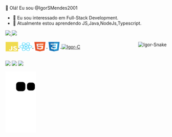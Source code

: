  👋 Olá! Eu sou @IgorSMendes2001
- 👀 Eu sou interessado em Full-Stack Development.
- 🌱 Atualmente estou aprendendo JS,Java,NodeJs,Typescript.

<div>
  <a href="https://github.com/IgorSMendes2001">
  <img height="160em" src="https://github-readme-stats.vercel.app/api?username=IgorSMendes2001_show_icons=true&theme=dark&include_all_commits=true&count_private=true"/>
  <img height="160em" src="https://github-readme-stats.vercel.app/api/top-langs/?username=IgorSMendes2001&layout=compact&langs_count=7&theme=dark"/>
</div>

<div style="display: inline_block"><br>
  <img align="center" alt="Igor-Js" height="30" width="40" src="https://raw.githubusercontent.com/devicons/devicon/master/icons/javascript/javascript-plain.svg">
  <img align="center" alt="Igor-React" height="30" width="40" src="https://raw.githubusercontent.com/devicons/devicon/master/icons/react/react-original.svg">
  <img align="center" alt="Igor-HTML" height="30" width="40" src="https://raw.githubusercontent.com/devicons/devicon/master/icons/html5/html5-original.svg">
  <img align="center" alt="Igor-CSS" height="30" width="40" src="https://raw.githubusercontent.com/devicons/devicon/master/icons/css3/css3-original.svg">
  <img align="center" alt="Igor-C" height="30" width="40" src="https://cdn.jsdelivr.net/gh/devicons/devicon/icons/c/c-original.svg">
  <img align="right" alt="Igor-Snake" src="https://media.tenor.com/images/f2d6ee9cbd2f9176808f55d5b0c5d3c7/tenor.gif">
</div>
</div>

 ##

<div> 
  <a href="https://instagram.com/mendesigor17" target="_blank"><img src="https://img.shields.io/badge/-Instagram-%23E4405F?style=for-the-badge&logo=instagram&logoColor=white" target="_blank"></a>
  <a href = "mailto:igor07082001@gmail.com"><img src="https://img.shields.io/badge/-Gmail-%23333?style=for-the-badge&logo=gmail&logoColor=white" target="_blank"></a>
  <a href="https://www.linkedin.com/in/igor-mendes-7015661b9/" target="_blank"><img src="https://img.shields.io/badge/-LinkedIn-%230077B5?style=for-the-badge&logo=linkedin&logoColor=white" target="_blank"></a>  

![Snake animation](https://github.com/IgorSnake19/IgorSnake19/blob/output/github-contribution-grid-snake.svg)
</div>
